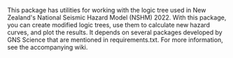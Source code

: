This package has utilities for working with the logic tree used in New Zealand's National Seismic Hazard Model 
(NSHM) 2022. With this package, you can create modified logic trees, use them to calculate new hazard curves, and
plot the results. It depends on several packages developed by GNS Science that are mentioned in requirements.txt.
For more information, see the accompanying wiki.
